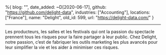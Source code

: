 %{
  blog: "",
  date_added: ~D[2020-06-17],
  github: "https://github.com/delight-data",
  industries: ["Accounting"],
  locations: ["France"],
  name: "Delight",
  old_id: 599,
  url: "https://delight-data.com/"
}

---

Les producteurs, les salles et les festivals qui ont la passion du spectacle prennent tous les risques pour la faire partager à leur public. Chez Delight, notre passion, c’est de fabriquer les outils marketing les plus avancés pour leur simplifier la vie et les aider à minimiser ces risques.
